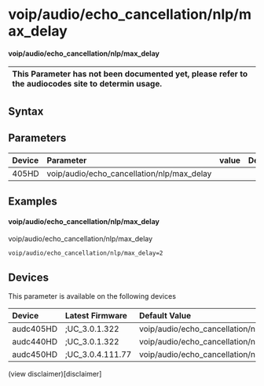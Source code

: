 ﻿---
description: voip/audio/echo_cancellation/nlp/max_delay
search: false
---

# voip/audio/echo_cancellation/nlp/max_delay

#### voip/audio/echo_cancellation/nlp/max_delay


| This Parameter has not been documented yet, please refer to the audiocodes site to determin usage.  | 
| :--- |

## Syntax

## Parameters
|Device|Parameter|value|Description|
|:---|:---|:---|:---|
| 405HD | voip/audio/echo_cancellation/nlp/max_delay |  |  |

## Examples
#### voip/audio/echo_cancellation/nlp/max_delay

voip/audio/echo_cancellation/nlp/max_delay

```
voip/audio/echo_cancellation/nlp/max_delay=2
```

## Devices
This parameter is available on the following devices

| Device | Latest Firmware | Default Value |
|:---|:---|:---|
| audc405HD | ;UC_3.0.1.322 | voip/audio/echo_cancellation/nlp/max_delay=2 
| audc440HD | ;UC_3.0.1.322 | voip/audio/echo_cancellation/nlp/max_delay=2 
| audc450HD | ;UC_3.0.4.111.77 | voip/audio/echo_cancellation/nlp/max_delay=2 

(view disclaimer)[disclaimer]
